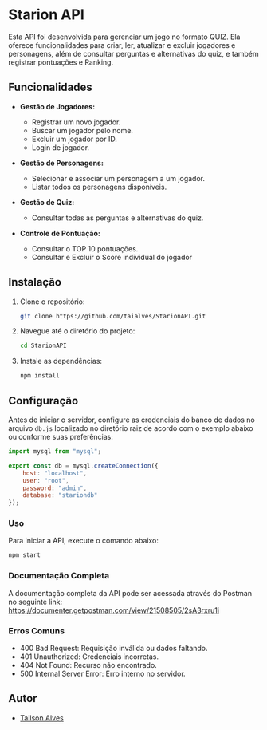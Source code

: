 # Starion API

Esta API foi desenvolvida para gerenciar um jogo no formato QUIZ. Ela oferece funcionalidades para criar, ler, atualizar e excluir jogadores e personagens, além de consultar perguntas e alternativas do quiz, e também registrar pontuações e Ranking.

## Funcionalidades

- **Gestão de Jogadores:**
  - Registrar um novo jogador.
  - Buscar um jogador pelo nome.
  - Excluir um jogador por ID.
  - Login de jogador.

- **Gestão de Personagens:**
  - Selecionar e associar um personagem a um jogador.
  - Listar todos os personagens disponíveis.

- **Gestão de Quiz:**
  - Consultar todas as perguntas e alternativas do quiz.
 
- **Controle de Pontuação:**
  - Consultar o TOP 10 pontuações.
  - Consultar e Excluir o Score individual do jogador

## Instalação

1. Clone o repositório:
    ```bash
    git clone https://github.com/taialves/StarionAPI.git
    ```
2. Navegue até o diretório do projeto:
    ```bash
    cd StarionAPI
    ```
3. Instale as dependências:
    ```bash
    npm install
    ```

## Configuração

Antes de iniciar o servidor, configure as credenciais do banco de dados no arquivo `db.js` localizado no diretório raiz de acordo com o exemplo abaixo ou conforme suas preferências:

```javascript
import mysql from "mysql";

export const db = mysql.createConnection({
    host: "localhost",
    user: "root",
    password: "admin",
    database: "stariondb"
});
```
### Uso
Para iniciar a API, execute o comando abaixo:
```bash
npm start
```
### Documentação Completa
A documentação completa da API pode ser acessada através do Postman no seguinte link: https://documenter.getpostman.com/view/21508505/2sA3rxru1i

### Erros Comuns
- 400 Bad Request: Requisição inválida ou dados faltando.
- 401 Unauthorized: Credenciais incorretas.
- 404 Not Found: Recurso não encontrado.
- 500 Internal Server Error: Erro interno no servidor.

## Autor

- [Tailson Alves](https://github.com/taialves)





